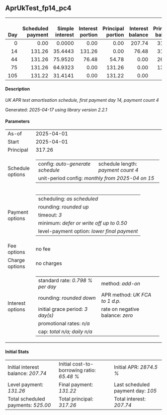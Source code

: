 <h2>AprUkTest_fp14_pc4</h2>
<table>
    <thead style="vertical-align: bottom;">
        <th style="text-align: right;">Day</th>
        <th style="text-align: right;">Scheduled payment</th>
        <th style="text-align: right;">Simple interest</th>
        <th style="text-align: right;">Interest portion</th>
        <th style="text-align: right;">Principal portion</th>
        <th style="text-align: right;">Interest balance</th>
        <th style="text-align: right;">Principal balance</th>
        <th style="text-align: right;">Total simple interest</th>
        <th style="text-align: right;">Total interest</th>
        <th style="text-align: right;">Total principal</th>
    </thead>
    <tr style="text-align: right;">
        <td class="ci00">0</td>
        <td class="ci01" style="white-space: nowrap;">0.00</td>
        <td class="ci02">0.0000</td>
        <td class="ci03">0.00</td>
        <td class="ci04">0.00</td>
        <td class="ci05">207.74</td>
        <td class="ci06">317.26</td>
        <td class="ci07">0.0000</td>
        <td class="ci08">0.00</td>
        <td class="ci09">0.00</td>
    </tr>
    <tr style="text-align: right;">
        <td class="ci00">14</td>
        <td class="ci01" style="white-space: nowrap;">131.26</td>
        <td class="ci02">35.4443</td>
        <td class="ci03">131.26</td>
        <td class="ci04">0.00</td>
        <td class="ci05">76.48</td>
        <td class="ci06">317.26</td>
        <td class="ci07">35.4443</td>
        <td class="ci08">131.26</td>
        <td class="ci09">0.00</td>
    </tr>
    <tr style="text-align: right;">
        <td class="ci00">44</td>
        <td class="ci01" style="white-space: nowrap;">131.26</td>
        <td class="ci02">75.9520</td>
        <td class="ci03">76.48</td>
        <td class="ci04">54.78</td>
        <td class="ci05">0.00</td>
        <td class="ci06">262.48</td>
        <td class="ci07">111.3963</td>
        <td class="ci08">207.74</td>
        <td class="ci09">54.78</td>
    </tr>
    <tr style="text-align: right;">
        <td class="ci00">75</td>
        <td class="ci01" style="white-space: nowrap;">131.26</td>
        <td class="ci02">64.9323</td>
        <td class="ci03">0.00</td>
        <td class="ci04">131.26</td>
        <td class="ci05">0.00</td>
        <td class="ci06">131.22</td>
        <td class="ci07">176.3286</td>
        <td class="ci08">207.74</td>
        <td class="ci09">186.04</td>
    </tr>
    <tr style="text-align: right;">
        <td class="ci00">105</td>
        <td class="ci01" style="white-space: nowrap;">131.22</td>
        <td class="ci02">31.4141</td>
        <td class="ci03">0.00</td>
        <td class="ci04">131.22</td>
        <td class="ci05">0.00</td>
        <td class="ci06">0.00</td>
        <td class="ci07">207.7427</td>
        <td class="ci08">207.74</td>
        <td class="ci09">317.26</td>
    </tr>
</table>
<h4>Description</h4>
<p><i>UK APR test amortisation schedule, first payment day 14, payment count 4</i></p>
<p>Generated: <i>2025-04-17 using library version 2.2.1</i></p>
<h4>Parameters</h4>
<table>
    <tr>
        <td>As-of</td>
        <td>2025-04-01</td>
    </tr>
    <tr>
        <td>Start</td>
        <td>2025-04-01</td>
    </tr>
    <tr>
        <td>Principal</td>
        <td>317.26</td>
    </tr>
    <tr>
        <td>Schedule options</td>
        <td>
            <table>
                <tr>
                    <td>config: <i>auto-generate schedule</i></td>
                    <td>schedule length: <i><i>payment count</i> 4</i></td>
                </tr>
                <tr>
                    <td colspan="2" style="white-space: nowrap;">unit-period config: <i>monthly from 2025-04 on 15</i></td>
                </tr>
            </table>
        </td>
    </tr>
    <tr>
        <td>Payment options</td>
        <td>
            <table>
                <tr>
                    <td>scheduling: <i>as scheduled</i></td>
                </tr>
                <tr>
                    <td>rounding: <i>rounded up</i></td>
                </tr>
                <tr>
                    <td>timeout: <i>3</i></td>
                </tr>
                <tr>
                    <td>minimum: <i>defer&nbsp;or&nbsp;write&nbsp;off&nbsp;up&nbsp;to&nbsp;0.50</i></td>
                </tr>
                <tr>
                    <td>level-payment option: <i>lower&nbsp;final&nbsp;payment</i></td>
                </tr>
            </table>
        </td>
    </tr>
    <tr>
        <td>Fee options</td>
        <td>no fee
        </td>
    </tr>
    <tr>
        <td>Charge options</td>
        <td>no charges
        </td>
    </tr>
    <tr>
        <td>Interest options</td>
        <td>
            <table>
                <tr>
                    <td>standard rate: <i>0.798 % per day</i></td>
                    <td>method: <i>add-on</i></td>
                </tr>
                <tr>
                    <td>rounding: <i>rounded down</i></td>
                    <td>APR method: <i>UK FCA to 1 d.p.</i></td>
                </tr>
                <tr>
                    <td>initial grace period: <i>3 day(s)</i></td>
                    <td>rate on negative balance: <i>zero</i></td>
                </tr>
                <tr>
                    <td colspan="2">promotional rates: <i><i>n/a</i></i></td>
                </tr>
                <tr>
                    <td colspan="2">cap: <i>total <i>n/a</i>; daily <i>n/a</i></td>
                </tr>
            </table>
        </td>
    </tr>
</table>
<h4>Initial Stats</h4>
<table>
    <tr>
        <td>Initial interest balance: <i>207.74</i></td>
        <td>Initial cost-to-borrowing ratio: <i>65.48 %</i></td>
        <td>Initial APR: <i>2874.5 %</i></td>
    </tr>
    <tr>
        <td>Level payment: <i>131.26</i></td>
        <td>Final payment: <i>131.22</i></td>
        <td>Last scheduled payment day: <i>105</i></td>
    </tr>
    <tr>
        <td>Total scheduled payments: <i>525.00</i></td>
        <td>Total principal: <i>317.26</i></td>
        <td>Total interest: <i>207.74</i></td>
    </tr>
</table>
